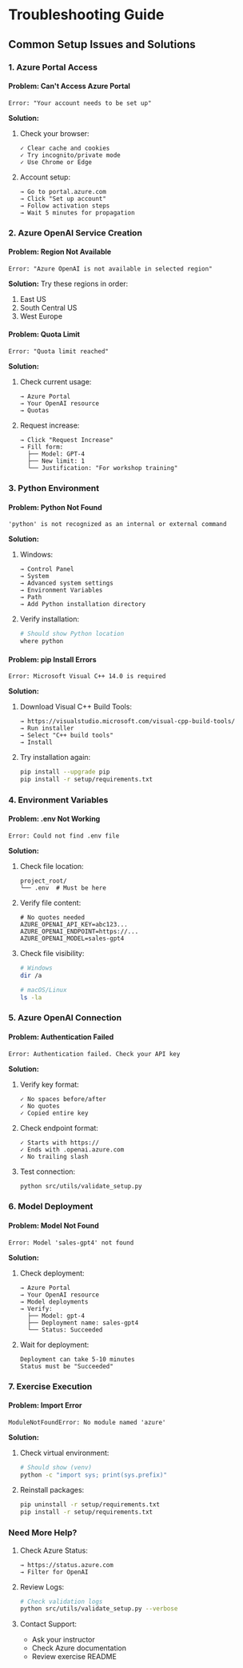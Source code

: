 # Troubleshooting Guide

## Common Setup Issues and Solutions

### 1. Azure Portal Access

#### Problem: Can't Access Azure Portal
```
Error: "Your account needs to be set up"
```

**Solution:**
1. Check your browser:
   ```
   ✓ Clear cache and cookies
   ✓ Try incognito/private mode
   ✓ Use Chrome or Edge
   ```

2. Account setup:
   ```
   → Go to portal.azure.com
   → Click "Set up account"
   → Follow activation steps
   → Wait 5 minutes for propagation
   ```

### 2. Azure OpenAI Service Creation

#### Problem: Region Not Available
```
Error: "Azure OpenAI is not available in selected region"
```

**Solution:**
Try these regions in order:
1. East US
2. South Central US
3. West Europe

#### Problem: Quota Limit
```
Error: "Quota limit reached"
```

**Solution:**
1. Check current usage:
   ```
   → Azure Portal
   → Your OpenAI resource
   → Quotas
   ```

2. Request increase:
   ```
   → Click "Request Increase"
   → Fill form:
     ├── Model: GPT-4
     ├── New limit: 1
     └── Justification: "For workshop training"
   ```

### 3. Python Environment

#### Problem: Python Not Found
```
'python' is not recognized as an internal or external command
```

**Solution:**
1. Windows:
   ```
   → Control Panel
   → System
   → Advanced system settings
   → Environment Variables
   → Path
   → Add Python installation directory
   ```

2. Verify installation:
   ```bash
   # Should show Python location
   where python
   ```

#### Problem: pip Install Errors
```
Error: Microsoft Visual C++ 14.0 is required
```

**Solution:**
1. Download Visual C++ Build Tools:
   ```
   → https://visualstudio.microsoft.com/visual-cpp-build-tools/
   → Run installer
   → Select "C++ build tools"
   → Install
   ```

2. Try installation again:
   ```bash
   pip install --upgrade pip
   pip install -r setup/requirements.txt
   ```

### 4. Environment Variables

#### Problem: .env Not Working
```
Error: Could not find .env file
```

**Solution:**
1. Check file location:
   ```
   project_root/
   └── .env  # Must be here
   ```

2. Verify file content:
   ```
   # No quotes needed
   AZURE_OPENAI_API_KEY=abc123...
   AZURE_OPENAI_ENDPOINT=https://...
   AZURE_OPENAI_MODEL=sales-gpt4
   ```

3. Check file visibility:
   ```bash
   # Windows
   dir /a
   
   # macOS/Linux
   ls -la
   ```

### 5. Azure OpenAI Connection

#### Problem: Authentication Failed
```
Error: Authentication failed. Check your API key
```

**Solution:**
1. Verify key format:
   ```
   ✓ No spaces before/after
   ✓ No quotes
   ✓ Copied entire key
   ```

2. Check endpoint format:
   ```
   ✓ Starts with https://
   ✓ Ends with .openai.azure.com
   ✓ No trailing slash
   ```

3. Test connection:
   ```bash
   python src/utils/validate_setup.py
   ```

### 6. Model Deployment

#### Problem: Model Not Found
```
Error: Model 'sales-gpt4' not found
```

**Solution:**
1. Check deployment:
   ```
   → Azure Portal
   → Your OpenAI resource
   → Model deployments
   → Verify:
     ├── Model: gpt-4
     ├── Deployment name: sales-gpt4
     └── Status: Succeeded
   ```

2. Wait for deployment:
   ```
   Deployment can take 5-10 minutes
   Status must be "Succeeded"
   ```

### 7. Exercise Execution

#### Problem: Import Error
```
ModuleNotFoundError: No module named 'azure'
```

**Solution:**
1. Check virtual environment:
   ```bash
   # Should show (venv)
   python -c "import sys; print(sys.prefix)"
   ```

2. Reinstall packages:
   ```bash
   pip uninstall -r setup/requirements.txt
   pip install -r setup/requirements.txt
   ```

### Need More Help?

1. Check Azure Status:
   ```
   → https://status.azure.com
   → Filter for OpenAI
   ```

2. Review Logs:
   ```bash
   # Check validation logs
   python src/utils/validate_setup.py --verbose
   ```

3. Contact Support:
   - Ask your instructor
   - Check Azure documentation
   - Review exercise README
